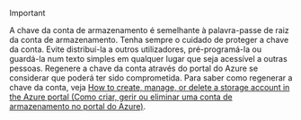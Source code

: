 > [!IMPORTANT]
> A chave da conta de armazenamento é semelhante à palavra-passe de raiz da conta de armazenamento. Tenha sempre o cuidado de proteger a chave da conta. Evite distribuí-la a outros utilizadores, pré-programá-la ou guardá-la num texto simples em qualquer lugar que seja acessível a outras pessoas. Regenere a chave da conta através do portal do Azure se considerar que poderá ter sido comprometida. Para saber como regenerar a chave da conta, veja [How to create, manage, or delete a storage account in the Azure portal (Como criar, gerir ou eliminar uma conta de armazenamento no portal do Azure)](../articles/storage/common/storage-create-storage-account.md#manage-your-storage-account).
> 
> 
